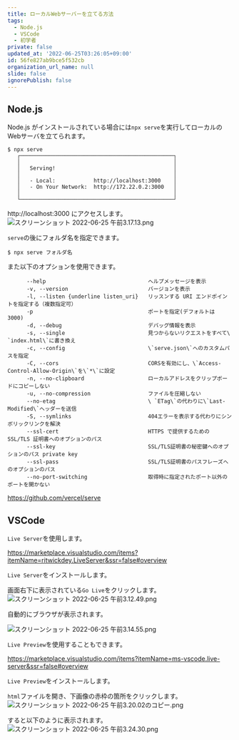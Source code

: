 ```yaml
---
title: ローカルWebサーバーを立てる方法
tags:
  - Node.js
  - VSCode
  - 初学者
private: false
updated_at: '2022-06-25T03:26:05+09:00'
id: 56fe827ab9bce5f532cb
organization_url_name: null
slide: false
ignorePublish: false
---
```

## Node.js
Node.js がインストールされている場合には`npx serve`を実行してローカルのWebサーバを立てられます。

```:ターミナル
$ npx serve
   ┌────────────────────────────────────────────────┐
   │                                                │
   │   Serving!                                     │
   │                                                │
   │   - Local:            http://localhost:3000    │
   │   - On Your Network:  http://172.22.0.2:3000   │
   │                                                │
   └────────────────────────────────────────────────┘
```
http://localhost:3000 にアクセスします。
![スクリーンショット 2022-06-25 午前3.17.13.png](https://qiita-image-store.s3.ap-northeast-1.amazonaws.com/0/2342443/6d00d29a-b007-4117-dbb1-5f5eb1069fef.png)



`serve`の後にフォルダ名を指定できます。
```:ターミナル
$ npx serve フォルダ名
```

また以下のオプションを使用できます。
```
      --help                                ヘルプメッセージを表示
      -v, --version                         バージョンを表示
      -l, --listen {underline listen_uri}   リッスンする URI エンドポイントを指定する（複数指定可）
      -p                                    ポートを指定(デフォルトは 3000)
      -d, --debug                           デバッグ情報を表示
      -s, --single                          見つからないリクエストをすべて\ `index.html\`に書き換え 
      -c, --config                          \`serve.json\`へのカスタムパスを指定
      -C, --cors                            CORSを有効にし、\`Access-Control-Allow-Origin\`を\`*\`に設定
      -n, --no-clipboard                    ローカルアドレスをクリップボードにコピーしない
      -u, --no-compression                  ファイルを圧縮しない
      --no-etag                             \ `ETag\`の代わりに\`Last-Modified\`ヘッダーを送信
      -S, --symlinks                        404エラーを表示する代わりにシンボリックリンクを解決
	  --ssl-cert                            HTTPS で提供するための SSL/TLS 証明書へのオプションのパス
	  --ssl-key                             SSL/TLS証明書の秘密鍵へのオプションのパス private key
	  --ssl-pass                            SSL/TLS証明書のパスフレーズへのオプションのパス
      --no-port-switching                   取得時に指定されたポート以外のポートを開かない
```

https://github.com/vercel/serve

## VSCode

`Live Server`を使用します。

https://marketplace.visualstudio.com/items?itemName=ritwickdey.LiveServer&ssr=false#overview

`Live Server`をインストールします。

画面右下に表示されている`Go Live`をクリックします。
![スクリーンショット 2022-06-25 午前3.12.49.png](https://qiita-image-store.s3.ap-northeast-1.amazonaws.com/0/2342443/dd1d852e-b772-0cb9-315e-f5aa0e7329d0.png)

自動的にブラウザが表示されます。

![スクリーンショット 2022-06-25 午前3.14.55.png](https://qiita-image-store.s3.ap-northeast-1.amazonaws.com/0/2342443/e397bffe-7abf-2648-c539-0a5fc8f6188b.png)


`Live Preview`を使用することもできます。

https://marketplace.visualstudio.com/items?itemName=ms-vscode.live-server&ssr=false#overview


`Live Preview`をインストールします。

`html`ファイルを開き、下画像の赤枠の箇所をクリックします。
![スクリーンショット 2022-06-25 午前3.20.02のコピー.png](https://qiita-image-store.s3.ap-northeast-1.amazonaws.com/0/2342443/aef54a7f-c63f-8504-a0b7-63b799d48adb.png)

すると以下のように表示されます。
![スクリーンショット 2022-06-25 午前3.24.30.png](https://qiita-image-store.s3.ap-northeast-1.amazonaws.com/0/2342443/b0807d49-39f1-cd29-a6a2-37065773489e.png)

